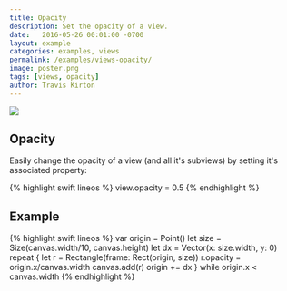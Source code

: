 ```yaml
---
title: Opacity
description: Set the opacity of a view.
date:   2016-05-26 00:01:00 -0700
layout: example
categories: examples, views
permalink: /examples/views-opacity/
image: poster.png
tags: [views, opacity]
author: Travis Kirton
---
```

![](opacity.png)

## Opacity
Easily change the opacity of a view (and all it's subviews) by setting it's associated property:

{% highlight swift lineos %}
view.opacity = 0.5
{% endhighlight %}

## Example
{% highlight swift lineos %}
var origin = Point()
let size = Size(canvas.width/10, canvas.height)
let dx = Vector(x: size.width, y: 0)
repeat {
    let r = Rectangle(frame: Rect(origin, size))
    r.opacity = origin.x/canvas.width
    canvas.add(r)
    origin += dx
} while origin.x < canvas.width
{% endhighlight %}

